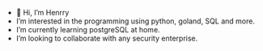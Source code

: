 - 👋 Hi, I’m Henrry
- I’m interested in the programming using python, goland, SQL and more. 
- I’m currently learning postgreSQL at home.
- I’m looking to collaborate with any security enterprise.

<!---
Henrry/hms39bmr is a ✨ special ✨ repository because its `README.md` (this file) appears on your GitHub profile.
You can click the Preview link to take a look at your changes.
--->
